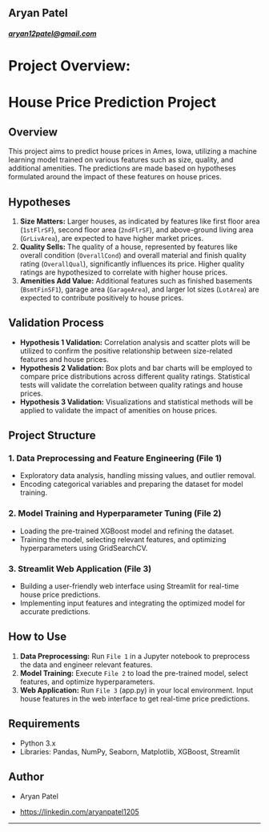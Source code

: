 ## Aryan Patel
##### aryan12patel@gmail.com

# Project Overview:
# House Price Prediction Project

## Overview
This project aims to predict house prices in Ames, Iowa, utilizing a machine learning model trained on various features such as size, quality, and additional amenities. The predictions are made based on hypotheses formulated around the impact of these features on house prices.

## Hypotheses
1. **Size Matters:** Larger houses, as indicated by features like first floor area (`1stFlrSF`), second floor area (`2ndFlrSF`), and above-ground living area (`GrLivArea`), are expected to have higher market prices.
2. **Quality Sells:** The quality of a house, represented by features like overall condition (`OverallCond`) and overall material and finish quality rating (`OverallQual`), significantly influences its price. Higher quality ratings are hypothesized to correlate with higher house prices.
3. **Amenities Add Value:** Additional features such as finished basements (`BsmtFinSF1`), garage area (`GarageArea`), and larger lot sizes (`LotArea`) are expected to contribute positively to house prices.

## Validation Process
- **Hypothesis 1 Validation:** Correlation analysis and scatter plots will be utilized to confirm the positive relationship between size-related features and house prices.
- **Hypothesis 2 Validation:** Box plots and bar charts will be employed to compare price distributions across different quality ratings. Statistical tests will validate the correlation between quality ratings and house prices.
- **Hypothesis 3 Validation:** Visualizations and statistical methods will be applied to validate the impact of amenities on house prices.

## Project Structure

### 1. Data Preprocessing and Feature Engineering (File 1)
- Exploratory data analysis, handling missing values, and outlier removal.
- Encoding categorical variables and preparing the dataset for model training.

### 2. Model Training and Hyperparameter Tuning (File 2)
- Loading the pre-trained XGBoost model and refining the dataset.
- Training the model, selecting relevant features, and optimizing hyperparameters using GridSearchCV.

### 3. Streamlit Web Application (File 3)
- Building a user-friendly web interface using Streamlit for real-time house price predictions.
- Implementing input features and integrating the optimized model for accurate predictions.

## How to Use
1. **Data Preprocessing:** Run `File 1` in a Jupyter notebook to preprocess the data and engineer relevant features.
2. **Model Training:** Execute `File 2` to load the pre-trained model, select features, and optimize hyperparameters.
3. **Web Application:** Run `File 3` (app.py) in your local environment. Input house features in the web interface to get real-time price predictions.

## Requirements
- Python 3.x
- Libraries: Pandas, NumPy, Seaborn, Matplotlib, XGBoost, Streamlit

## Author
- Aryan Patel

- https://linkedin.com/aryanpatel1205


---
